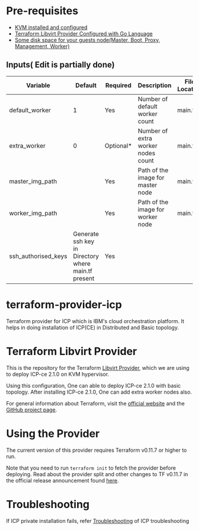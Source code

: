 

# Pre-requisites
- [KVM installed and configured](https://help.ubuntu.com/community/KVM/Installation)
- [Terraform Libvirt Provider Configured with Go Language](https://titosoft.github.io/kvm/terraform-and-kvm/)
- [Some disk space for your guests node(Master, Boot, Proxy, Management, Worker)](https://www.ibm.com/support/knowledgecenter/en/SSBS6K_2.1.0/supported_system_config/hardware_reqs.html)


## Inputs( Edit is partially done)

| Variable           | Default       |Required| Description                            |File Location
|--------------------|---------------|--------|----------------------------------------|--------
|default_worker      |1              |Yes    |Number of default worker count|main.tf
|extra_worker          | 0              |Optional*     |Number of extra worker nodes count  |main.tf
|master_img_path          |            |Yes     |Path of the image for master node | main.tf
|worker_img_path          |            |Yes     |Path of the image for worker node | main.tf
|ssh_authorised_keys          |  Generate ssh key in Directory where main.tf present|Yes     | 


# terraform-provider-icp
Terraform provider for ICP which is IBM's cloud orchestration platform. It helps in doing installation of ICP(CE) in Distributed and Basic topology.

# Terraform Libvirt Provider

This is the repository for the Terraform [Libvirt Provider][1], which we are using to deploy ICP-ce 2.1.0 on KVM hypervisor.

[1]: https://github.com/dmacvicar/terraform-provider-libvirt

Using this configuration, One can able to deploy ICP-ce 2.1.0 with basic topology. After installing ICP-ce 2.1.0, One can add extra worker nodes also.

For general information about Terraform, visit the [official website][3] and the
[GitHub project page][4].

[3]: https://terraform.io/
[4]: https://github.com/hashicorp/terraform

# Using the Provider

The current version of this provider requires Terraform v0.11.7 or higher to
run.

Note that you need to run `terraform init` to fetch the provider before
deploying. Read about the provider split and other changes to TF v0.11.7 in the
official release announcement found [here][4].

[4]: https://www.hashicorp.com/blog/hashicorp-terraform-0-10/

# Troubleshooting
If ICP private installation fails, refer [Troubleshooting][5] of ICP troubleshooting

[5]: https://www.ibm.com/support/knowledgecenter/en/SSBS6K_2.1.0/troubleshoot/troubleshoot.html
